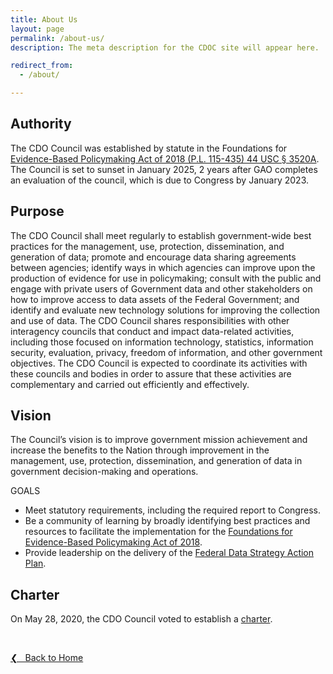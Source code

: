 ```yaml
---
title: About Us
layout: page
permalink: /about-us/
description: The meta description for the CDOC site will appear here.

redirect_from:
  - /about/

---
```


## Authority

The CDO Council was established by statute in the Foundations for [Evidence-Based Policymaking Act of 2018 (P.L. 115-435) 44 USC § 3520A](https://www.congress.gov/bill/115th-congress/house-bill/4174/text). The Council is set to sunset in January 2025, 2 years after GAO completes an evaluation of the council, which is due to Congress by January 2023.

## Purpose
The CDO Council shall meet regularly to establish government-wide best practices for the management, use, protection, dissemination, and generation of data; promote and encourage data sharing agreements between agencies; identify ways in which agencies can improve upon the production of evidence for use in policymaking; consult with the public and engage with private users of Government data and other stakeholders on how to improve access to data assets of the Federal Government; and identify and evaluate new technology solutions for improving the collection and use of data. The CDO Council shares responsibilities with other interagency councils that conduct and impact data-related activities, including those focused on information technology, statistics, information security, evaluation, privacy, freedom of information, and other government objectives. The CDO Council is expected to coordinate its activities with these councils and bodies in order to assure that these activities are complementary and carried out efficiently and effectively.

## Vision
The Council’s vision is to improve government mission achievement and increase the benefits to the Nation through improvement in the management, use, protection, dissemination, and generation of data in government decision-making and operations. 

GOALS
* Meet statutory requirements, including the required report to Congress. 
* Be a community of learning by broadly identifying best practices and resources to facilitate the implementation for the [Foundations for Evidence-Based Policymaking Act of 2018](https://www.congress.gov/bill/115th-congress/house-bill/4174/text).
* Provide leadership on the delivery of the [Federal Data Strategy Action Plan](https://strategy.data.gov/action-plan/).

## Charter
On May 28, 2020, the CDO Council voted to establish a [charter](https://drive.google.com/drive/u/0/folders/1Qfv6TSPh77fhUio4S_1OHrOrszo2tAos).

&nbsp;

<a href="{{site.baseurl}}">&#10094; &nbsp; Back to Home</a><br>
